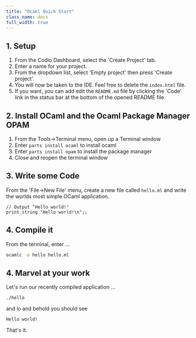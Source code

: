 ```yaml
---
title: "Ocaml Quick Start"
class_name: docs
full_width: true
---
```


## 1. Setup
1. From the Codio Dashboard, select the 'Create Project' tab.
1. Enter a name for your project.
1. From the dropdown list, select 'Empty project' then press 'Create project'.
1. You will now be taken to the IDE. Feel free to delete the `index.html` file.
1. If you want, you can add edit the `README.md` file by clicking the 'Code' link in the status bar at the bottom of the opened README file.

## 2. Install OCaml and the Ocaml Package Manager OPAM
1. From the Tools->Terminal menu, open up a Terminal window
1. Enter `parts install ocaml` to install ocaml
1. Enter `parts install opam` to install the package manager
1. Close and reopen the terminal window

## 3. Write some Code
From the 'File->New File' menu, create a new file called `hello.ml` and write the worlds most simple OCaml application.

```
// Output "Hello world!" 
print_string "Hello world!\n";;
```

## 4. Compile it
From the terminal, enter ...
```bash
ocamlc -o hello hello.ml
```

## 4. Marvel at your work
Let's run our recently compiled application ...

    ./hello 

and lo and behold you should see

    Hello world!   

That's it.
